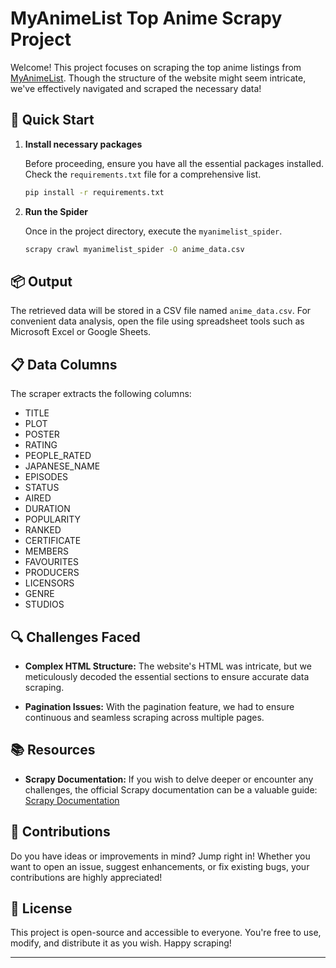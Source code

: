 # MyAnimeList Top Anime Scrapy Project

Welcome! This project focuses on scraping the top anime listings from [MyAnimeList](https://myanimelist.net/topanime.php). Though the structure of the website might seem intricate, we've effectively navigated and scraped the necessary data!

## 🚀 Quick Start

1. **Install necessary packages**

    Before proceeding, ensure you have all the essential packages installed. Check the `requirements.txt` file for a comprehensive list.

    ```bash
    pip install -r requirements.txt
    ```

2. **Run the Spider**

    Once in the project directory, execute the `myanimelist_spider`.

    ```bash
    scrapy crawl myanimelist_spider -O anime_data.csv
    ```

## 📦 Output

The retrieved data will be stored in a CSV file named `anime_data.csv`. For convenient data analysis, open the file using spreadsheet tools such as Microsoft Excel or Google Sheets.

## 📋 Data Columns

The scraper extracts the following columns:
- TITLE
- PLOT
- POSTER
- RATING
- PEOPLE_RATED
- JAPANESE_NAME
- EPISODES
- STATUS
- AIRED
- DURATION
- POPULARITY
- RANKED
- CERTIFICATE
- MEMBERS
- FAVOURITES
- PRODUCERS
- LICENSORS
- GENRE
- STUDIOS

## 🔍 Challenges Faced

- **Complex HTML Structure:** The website's HTML was intricate, but we meticulously decoded the essential sections to ensure accurate data scraping.

- **Pagination Issues:** With the pagination feature, we had to ensure continuous and seamless scraping across multiple pages.

## 📚 Resources

- **Scrapy Documentation:** If you wish to delve deeper or encounter any challenges, the official Scrapy documentation can be a valuable guide: [Scrapy Documentation](https://docs.scrapy.org/en/latest/)

## 🙌 Contributions

Do you have ideas or improvements in mind? Jump right in! Whether you want to open an issue, suggest enhancements, or fix existing bugs, your contributions are highly appreciated!

## 📃 License

This project is open-source and accessible to everyone. You're free to use, modify, and distribute it as you wish. Happy scraping!

---
